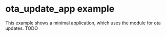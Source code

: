 # ota_update_app example

This example shows a minimal application, which uses the module for ota updates.
TODO
